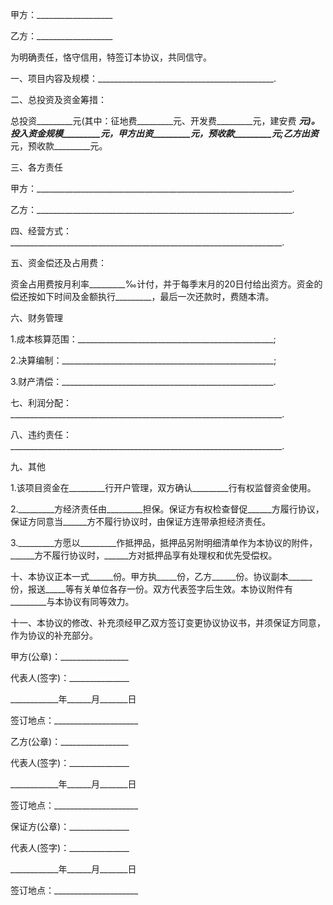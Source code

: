 
 


甲方：___________________


乙方：___________________


为明确责任，恪守信用，特签订本协议，共同信守。


一、项目内容及规模：____________________________________________.


二、总投资及资金筹措：


总投资_________元(其中：征地费_________元、开发费_________元，建安费 _________元)。投入资金规模_________元，甲方出资_________元，预收款_________元;乙方出资_________ 元，预收款_________元。


三、各方责任


甲方：________________________________________________________________.


乙方：________________________________________________________________.


四、经营方式：____________________________________________________________________.


五、资金偿还及占用费：


资金占用费按月利率_________‰计付，并于每季末月的20日付给出资方。资金的偿还按如下时间及金额执行_________，最后一次还款时，费随本清。


六、财务管理


1.成本核算范围：_________________________________________________;


2.决算编制：_____________________________________________________;


3.财产清偿：_____________________________________________________.


七、利润分配：____________________________________________________________________.


八、违约责任：____________________________________________________________________.


九、其他


1.该项目资金在_________行开户管理，双方确认_________行有权监督资金使用。


2._________方经济责任由_________担保。保证方有权检查督促______方履行协议，保证方同意当______方不履行协议时，由保证方连带承担经济责任。


3._________方愿以_________作抵押品，抵押品另附明细清单作为本协议的附件，______方不履行协议时，______方对抵押品享有处理权和优先受偿权。


十、本协议正本一式______份。甲方执_____份，乙方______份。协议副本______份，报送_____等有关单位各存一份。双方代表签字后生效。本协议附件有_________与本协议有同等效力。


十一、本协议的修改、补充须经甲乙双方签订变更协议协议书，并须保证方同意，作为协议的补充部分。


甲方(公章)：_________________


代表人(签字)：_______________


____________年______月_______日


签订地点：_____________________


乙方(公章)：_________________


代表人(签字)：_______________


____________年______月_______日


签订地点：_____________________


保证方(公章)：_______________


代表人(签字)：_______________


____________年______月_______日


签订地点：_____________________
 


 

 
 
 
 
 
  


  
 

  


  


  
 
 
 
 

